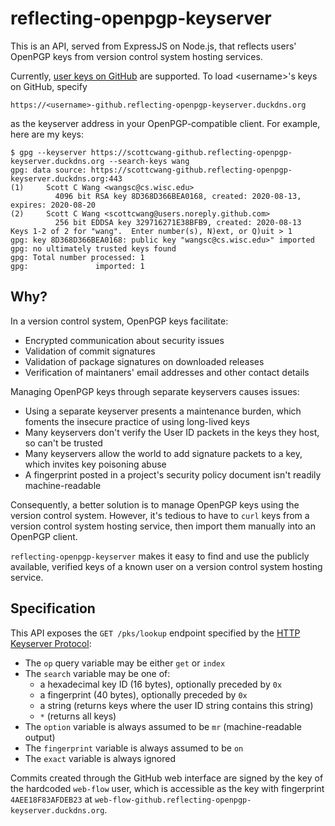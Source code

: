 # reflecting-openpgp-keyserver

This is an API, served from ExpressJS on Node.js, that reflects users'
OpenPGP keys from version control system hosting services.

Currently, [user keys on GitHub](https://docs.github.com/en/github/authenticating-to-github/managing-commit-signature-verification)
are supported. To load &lt;username>'s keys on GitHub, specify

```
https://<username>-github.reflecting-openpgp-keyserver.duckdns.org
```

as the keyserver address in your OpenPGP-compatible client. For example, here
are my keys:

```
$ gpg --keyserver https://scottcwang-github.reflecting-openpgp-keyserver.duckdns.org --search-keys wang
gpg: data source: https://scottcwang-github.reflecting-openpgp-keyserver.duckdns.org:443
(1)     Scott C Wang <wangsc@cs.wisc.edu>
          4096 bit RSA key 8D368D366BEA0168, created: 2020-08-13, expires: 2020-08-20
(2)     Scott C Wang <scottcwang@users.noreply.github.com>
          256 bit EDDSA key 329716271E38BFB9, created: 2020-08-13
Keys 1-2 of 2 for "wang".  Enter number(s), N)ext, or Q)uit > 1
gpg: key 8D368D366BEA0168: public key "wangsc@cs.wisc.edu>" imported
gpg: no ultimately trusted keys found
gpg: Total number processed: 1
gpg:               imported: 1
```

## Why?

In a version control system, OpenPGP keys facilitate:

* Encrypted communication about security issues
* Validation of commit signatures
* Validation of package signatures on downloaded releases
* Verification of maintaners' email addresses and other contact details

Managing OpenPGP keys through separate keyservers causes issues:

* Using a separate keyserver presents a maintenance burden, which foments the
  insecure practice of using long-lived keys
* Many keyservers don't verify the User ID packets in the keys they host, so
  can't be trusted
* Many keyservers allow the world to add signature packets to a key, which
  invites key poisoning abuse
* A fingerprint posted in a project's security policy document isn't readily
  machine-readable

Consequently, a better solution is to manage OpenPGP keys using the version
control system. However, it's tedious to have to `curl` keys from a
version control system hosting service, then import them manually into an
OpenPGP client.

`reflecting-openpgp-keyserver` makes it easy to find and use the publicly
available, verified keys of a known user on a version control system
hosting service.

## Specification

This API exposes the `GET /pks/lookup` endpoint specified by the
[HTTP Keyserver Protocol](https://tools.ietf.org/html/draft-shaw-openpgp-hkp-00):

* The `op` query variable may be either `get` or `index`
* The `search` variable may be one of:
  * a hexadecimal key ID (16 bytes), optionally preceded by `0x`
  * a fingerprint (40 bytes), optionally preceded by `0x`
  * a string (returns keys where the user ID string contains this string)
  * `*` (returns all keys)
* The `option` variable is always assumed to be `mr` (machine-readable output)
* The `fingerprint` variable is always assumed to be `on`
* The `exact` variable is always ignored

Commits created through the GitHub web interface are signed by the
key of the hardcoded `web-flow` user, which is accessible as the key with
fingerprint `4AEE18F83AFDEB23` at
`web-flow-github.reflecting-openpgp-keyserver.duckdns.org`.

